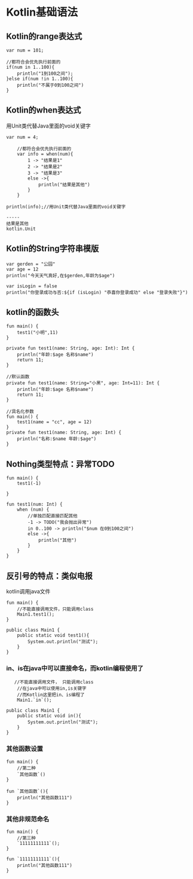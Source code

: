 # Kotlin基础语法

## Kotlin的range表达式

~~~
var num = 101;

//都符合会优先执行前面的
if(num in 1..100){
	println("1到100之间");
}else if(num !in 1..100){
	println("不属于0到100之间")
}
~~~

## Kotlin的when表达式

用Unit类代替Java里面的void关键字

~~~
var num = 4;

    //都符合会优先执行前面的
    var info = when(num){
        1 -> "结果是1"
        2 -> "结果是2"
        3 -> "结果是3"
        else ->{
            println("结果是其他")
        }
    }

println(info);//用Unit类代替Java里面的void关键字

-----
结果是其他
kotlin.Unit
~~~

## Kotlin的String字符串模版

~~~
var gerden = "公园"
var age = 12
println("今天天气真好,在$gerden,年龄为$age")

var isLogin = false
println("你登录成功与否:${if (isLogin) "恭喜你登录成功" else "登录失败"}")
~~~

## kotlin的函数头

~~~
fun main() {
    test1("小明",11)
}

private fun test1(name: String, age: Int): Int {
    println("年龄:$age 名称$name")
    return 11;
}

//默认函数
private fun test1(name: String="小黑", age: Int=11): Int {
    println("年龄:$age 名称$name")
    return 11;
}

//具名化参数
fun main() {
    test1(name = "cc", age = 12)
}
private fun test1(name: String, age: Int) {
    println("名称:$name 年龄:$age")
}
~~~

## Nothing类型特点：异常TODO

~~~
fun main() {
    test1(-1)

}

fun test1(num: Int) {
    when (num) {
        //单独匹配直接匹配其他
        -1 -> TODO("我会抛出异常")
        in 0..100 -> println("$num 在0到100之间")
        else ->{
            println("其他")
        }
    }
}
~~~

## 反引号的特点：类似电报

kotlin调用java文件

~~~
fun main() {
    //不能直接调用文件，只能调用class
    Main1.test1();
}

public class Main1 {
    public static void test1(){
        System.out.println("测试");
    }
}

~~~

### in、is在java中可以直接命名，而kotlin编程使用了

~~~
   //不能直接调用文件， 只能调用class
    //在java中可以使用in,is关键字
    //而Kotlin这里把in、is编程了
    Main1.`in`();
    
public class Main1 {
    public static void in(){
        System.out.println("测试");
    }
}

~~~

### 其他函数设置

~~~
fun main() {
    //第二种
    `其他函数`()
}

fun `其他函数`(){
    println("其他函数111")
}
~~~

### 其他非规范命名

~~~
fun main() {
    //第三种
    `11111111111`();
}

fun `11111111111`(){
    println("其他函数111")
}
~~~

